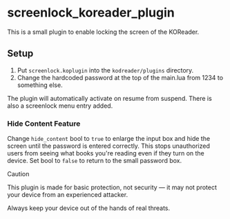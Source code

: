 # screenlock_koreader_plugin
This is a small plugin to enable locking the screen of the KOReader.

## Setup
1. Put `screenlock.koplugin` into the `kodreader/plugins` directory.
2. Change the hardcoded password at the top of the main.lua from 1234 to something else.

The plugin will automatically activate on resume from suspend. There is also a screenlock menu entry added.

### Hide Content Feature
Change `hide_content` bool to `true` to enlarge the input box and hide the screen until the password is entered correctly. This stops unauthorized users from seeing what books you're reading even if they turn on the device. Set bool to `false` to return to the small password box.

> [!CAUTION]  
> This plugin is made for basic protection, not security — it may not protect your device from an experienced attacker.
>
> Always keep your device out of the hands of real threats.